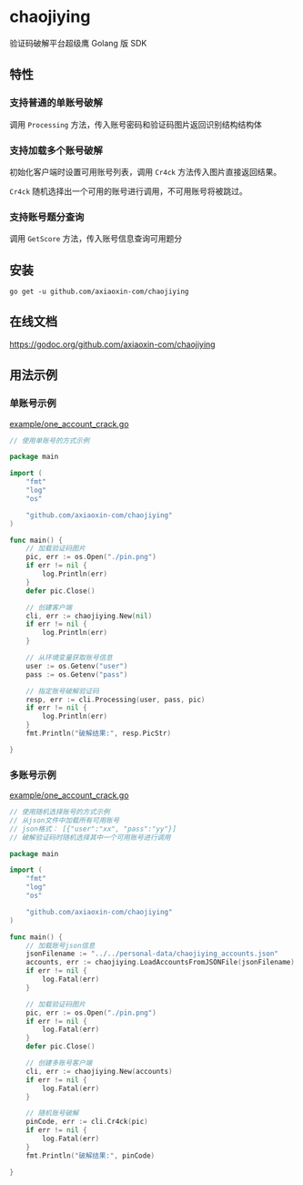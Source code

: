 # chaojiying

验证码破解平台超级鹰 Golang 版 SDK

## 特性

### 支持普通的单账号破解

调用 `Processing` 方法，传入账号密码和验证码图片返回识别结构结构体

### 支持加载多个账号破解

初始化客户端时设置可用账号列表，调用 `Cr4ck` 方法传入图片直接返回结果。

`Cr4ck` 随机选择出一个可用的账号进行调用，不可用账号将被跳过。

### 支持账号题分查询

调用 `GetScore` 方法，传入账号信息查询可用题分


## 安装

```
go get -u github.com/axiaoxin-com/chaojiying
```

## 在线文档

<https://godoc.org/github.com/axiaoxin-com/chaojiying>

## 用法示例

### 单账号示例

[example/one_account_crack.go](https://github.com/axiaoxin-com/chaojiying/blob/master/example/one_account_crack.go)

```go
// 使用单账号的方式示例

package main

import (
	"fmt"
	"log"
	"os"

	"github.com/axiaoxin-com/chaojiying"
)

func main() {
	// 加载验证码图片
	pic, err := os.Open("./pin.png")
	if err != nil {
		log.Println(err)
	}
	defer pic.Close()

	// 创建客户端
	cli, err := chaojiying.New(nil)
	if err != nil {
		log.Println(err)
	}

	// 从环境变量获取账号信息
	user := os.Getenv("user")
	pass := os.Getenv("pass")

	// 指定账号破解验证码
	resp, err := cli.Processing(user, pass, pic)
	if err != nil {
		log.Println(err)
	}
	fmt.Println("破解结果:", resp.PicStr)

}
```

### 多账号示例

[example/one_account_crack.go](https://github.com/axiaoxin-com/chaojiying/blob/master/example/random_account_crack.go)

```go
// 使用随机选择账号的方式示例
// 从json文件中加载所有可用账号
// json格式： [{"user":"xx", "pass":"yy"}]
// 破解验证码时随机选择其中一个可用账号进行调用

package main

import (
	"fmt"
	"log"
	"os"

	"github.com/axiaoxin-com/chaojiying"
)

func main() {
	// 加载账号json信息
	jsonFilename := "../../personal-data/chaojiying_accounts.json"
	accounts, err := chaojiying.LoadAccountsFromJSONFile(jsonFilename)
	if err != nil {
		log.Fatal(err)
	}

	// 加载验证码图片
	pic, err := os.Open("./pin.png")
	if err != nil {
		log.Fatal(err)
	}
	defer pic.Close()

	// 创建多账号客户端
	cli, err := chaojiying.New(accounts)
	if err != nil {
		log.Fatal(err)
	}

	// 随机账号破解
	pinCode, err := cli.Cr4ck(pic)
	if err != nil {
		log.Fatal(err)
	}
	fmt.Println("破解结果:", pinCode)

}
```
